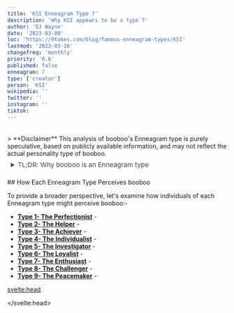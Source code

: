 ```yaml
---
title: 'KSI Enneagram Type 7'
description: 'Why KSI appears to be a type 7'
author: 'DJ Wayne'
date: '2023-03-09'
loc: 'https://9takes.com/blog/famous-enneagram-types/KSI'
lastmod: '2023-03-26'
changefreq: 'monthly'
priority: '0.6'
published: false
enneagram: 7
type: ['creator']
person: 'KSI'
wikipedia: ''
twitter: ''
instagram: ''
tiktok:
---
```


<!-- // notes:
ksi reddit
1K – 10KLowjj olatunji
1K – 10KLow$0.34
$0.61
logan paul boxing
1K – 10KLowksi youtube
1K – 10K
0%
-90%
Lowjj ksi
100 – 1KLowanne marie ksi
100 – 1K
0%
-90%
Lowksi live
100 – 1K
-9
Lowksi tiktok
100 – 1KLowjj sidemen
100 – 1K
0%
-90%
Lowsidemen onlyfans
100 – 1KLowdeji youtube
100 – 1K
0%
-90%
Lowspeed ksi
100 – 1K
0%
-90%
Lowksi in real life free
100 – 1K
0%
+∞
Lowksi shop
100 – 1K
0%
-90%
Low$1.48
$5.53
sam hyde boxing ksi
100 – 1KLowdazn sam hyde
100 – 1K
-100%
-100%
logan paul live
100 – 1KLowksi game
100 – 1KLowksi streaming-->

<script>
	import  PopCard  from "../../../lib/components/atoms/PopCard.svelte";
</script>
<div
	style="display: flex;
    justify-content: center;
    margin: 1rem 0;
	"
>
	<PopCard
		image={`/types/3s/${'boo-boo'}.webp`}
		showIcon={false}
		enneagramType=""
		displayText="booboo"
		subtext=""
	/>
</div>> **Disclaimer** This analysis of booboo's Enneagram type is purely speculative, based on publicly available information, and may not reflect the actual personality type of booboo.<details>
<summary class="accordion">TL;DR: Why booboo is an Enneagram type</summary>
<div class="panel">
<ul>
<li>
</li>
<li>
</li>
<li>
</li>
<li>
</li>
</ul>
  </div>
</details><p class="firstLetter"></p>
## How Each Enneagram Type Perceives booboo

To provide a broader perspective, let's examine how individuals of each Enneagram type might perceive booboo:-

- **[Type 1- The Perfectionist](/blog/enneagram/enneagram-type-1)** -
- **[Type 2- The Helper](/blog/enneagram/enneagram-type-2)** -
- **[Type 3- The Achiever](/blog/enneagram/enneagram-type-3)** -
- **[Type 4- The Individualist](/blog/enneagram/enneagram-type-4)** -
- **[Type 5- The Investigator](/blog/enneagram/enneagram-type-5)** -
- **[Type 6- The Loyalist](/blog/enneagram/enneagram-type-6)** -
- **[Type 7- The Enthusiast](/blog/enneagram/enneagram-type-7)** -
- **[Type 8- The Challenger](/blog/enneagram/enneagram-type-8)** -
- **[Type 9- The Peacemaker](/blog/enneagram/enneagram-type-9)** -

<svelte:head>

<script type="application/ld+json"></script>

</svelte:head>

<style lang="scss">
article {
    border: 1px solid #52616b;
    margin-top: 1rem;
    padding: 1rem;
    border-radius: 5px;
  }
  .accordion {
    color: #444;
    cursor: pointer;
    padding: 0.5rem;
    border: none;
    text-align: left;
    outline: none;
    font-size: 15px;
    transition: 0.4s;
  }  .accordion:hover {
    background-color: var(--color-theme-purple-v);
    color: var(--color-theme-purple);
  }  /*.panel:hover {    background-color: var(--color-paladin-2, #ccc);}*/  .panel {
    padding: 18px;
    background-color: var(--color-bg-0, white);
    overflow: hidden;  }
</style>
